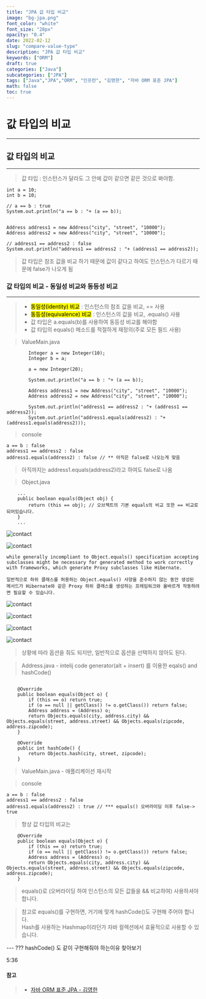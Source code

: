 ```yaml
---
title: "JPA 값 타입 비교"
image: "bg-jpa.png"
font_color: "white"
font_size: "28px"
opacity: "0.4"
date: 2022-02-12
slug: "compare-value-type"
description: "JPA 값 타입 비교"	
keywords: ["ORM"]
draft: true
categories: ["Java"]
subcategories: ["JPA"]
tags: ["Java","JPA","ORM", "인프런", "김영한", "자바 ORM 표준 JPA"]
math: false
toc: true
---
```


# 값 타입의 비교
-------------------------------------------

## 값 타입의 비교
-------------------------------------------
> 값 타입 : 인스턴스가 달라도 그 안에 값이 같으면 같은 것으로 봐야함.

```
int a = 10;
int b = 10;

// a == b : true
System.out.println("a == b : "+ (a == b));


```

```
Address address1 = new Address("city", "street", "10000");
Address address2 = new Address("city", "street", "10000");

// address1 == address2 : false
System.out.println("address1 == address2 : "+ (address1 == address2));

```

> 값 타입은 참조 값을 비교 하기 때문에 값이 같다고 하여도 인스턴스가 다르기 때문에 false가 나오게 됨

### 값 타입의 비교 - 동일성 비교와 동등성 비교
-----------------------------------------
> - <mark>동일성(identity) 비교</mark> : 인스턴스의 참조 값을 비교, == 사용
> - <mark>동등성(equivalence) 비교</mark> : 인스턴스의 값을 비교, .equals() 사용
> - 값 타입은 a.equals(b)를 사용하여 동등성 비교를 해야함
> - 값 타입의 equals() 메소드를 적절하게 재정의(주로 모든 필드 사용)

> ValueMain.java

```
        Integer a = new Integer(10);
        Integer b = a;
        
        a = new Integer(20);

        System.out.println("a == b : "+ (a == b));

        Address address1 = new Address("city", "street", "10000");
        Address address2 = new Address("city", "street", "10000");

        System.out.println("address1 == address2 : "+ (address1 == address2));
        System.out.println("address1.equals(address2) : "+ (address1.equals(address2)));
```

> console

```
a == b : false
address1 == address2 : false
address1.equals(address2) : false // ** 아직은 false로 나오는게 맞음
```

> 아직까지는 address1.equals(address2)라고 하여도 false로 나옴

> Object.java

```
	...
    public boolean equals(Object obj) {
        return (this == obj); // 오브젝트의 기본 equals의 비교 또한 == 비교로 되어있습니다.
    }
    ...
```

> 

![contact](/images/develop/backend/orm-jpa-basic/compare-value-type/img-001.png)

![contact](/images/develop/backend/orm-jpa-basic/compare-value-type/img-001-2.png)

```
while generally incompliant to Object.equals() specification accepting subclasses might be necessary for generated method to work correctly with frameworks, which generate Proxy subclasses like Hibernate. 

일반적으로 하위 클래스를 허용하는 Object.equals() 사양을 준수하지 않는 동안 생성된 메서드가 Hibernate와 같은 Proxy 하위 클래스를 생성하는 프레임워크와 올바르게 작동하려면 필요할 수 있습니다.
```

> 

![contact](/images/develop/backend/orm-jpa-basic/compare-value-type/img-002.png)

![contact](/images/develop/backend/orm-jpa-basic/compare-value-type/img-003.png)

![contact](/images/develop/backend/orm-jpa-basic/compare-value-type/img-004.png)

![contact](/images/develop/backend/orm-jpa-basic/compare-value-type/img-005.png)

> 상황에 따라 옵션을 줘도 되지만, 일반적으로 옵션을 선택하지 않아도 된다.



> Address.java - intelij code generator(alt + insert) 를 이용한 eqals() and hashCode()

```

    @Override
    public boolean equals(Object o) {
        if (this == o) return true;
        if (o == null || getClass() != o.getClass()) return false;
        Address address = (Address) o;
        return Objects.equals(city, address.city) && Objects.equals(street, address.street) && Objects.equals(zipcode, address.zipcode);
    }

    @Override
    public int hashCode() {
        return Objects.hash(city, street, zipcode);
    }
```

> ValueMain.java - 애플리케이션 재시작

> console 

```
a == b : false
address1 == address2 : false
address1.equals(address2) : true // *** equals() 오버라이딩 이후 false-> true
```

> 항상 값 타입의 비교는 

```
    @Override
    public boolean equals(Object o) {
        if (this == o) return true;
        if (o == null || getClass() != o.getClass()) return false;
        Address address = (Address) o;
        return Objects.equals(city, address.city) && Objects.equals(street, address.street) && Objects.equals(zipcode, address.zipcode);
    }
```

> equals()로 (오버라이딩 하여 인스턴스의 모든 값들을 && 비교하여) 사용하셔야 합니다.

> 참고로 equals()를 구현하면, 거기에 맞게 hashCode()도 구현해 주어야 합니다.<br>
Hash를 사용하는 Hashmap이라던가 자바 컬렉션에서 효율적으로 사용할 수 있습니다. 

--- ??? hashCode() 도 같이 구현해줘야 하는이유 찾아보기 



5:36 






#### 참고
> - <a href="https://www.inflearn.com/course/ORM-JPA-Basic">자바 ORM 표준 JPA - 김영한</a>




